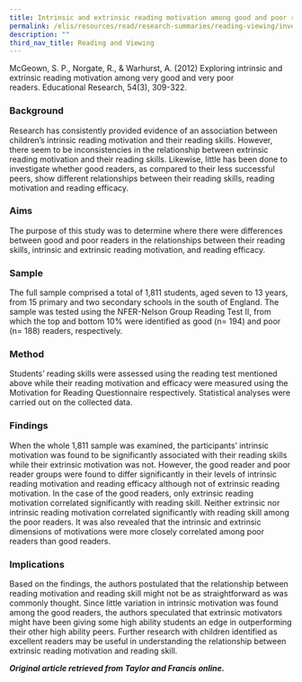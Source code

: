 ```yaml
---
title: Intrinsic and extrinsic reading motivation among good and poor readers
permalink: /elis/resources/read/research-summaries/reading-viewing/investigating-language-learner-strategies/
description: ""
third_nav_title: Reading and Viewing
---
```

McGeown, S. P., Norgate, R., & Warhurst, A. (2012) Exploring intrinsic and extrinsic reading motivation among very good and very poor readers. Educational Research, 54(3), 309-322.

### Background

Research has consistently provided evidence of an association between children’s intrinsic reading motivation and their reading skills. However, there seem to be inconsistencies in the relationship between extrinsic reading motivation and their reading skills. Likewise, little has been done to investigate whether good readers, as compared to their less successful peers, show different relationships between their reading skills, reading motivation and reading efficacy.

### Aims

The purpose of this study was to determine where there were differences between good and poor readers in the relationships between their reading skills, intrinsic and extrinsic reading motivation, and reading efficacy.

### Sample

The full sample comprised a total of 1,811 students, aged seven to 13 years, from 15 primary and two secondary schools in the south of England. The sample was tested using the NFER-Nelson Group Reading Test II, from which the top and bottom 10% were identified as good (n= 194) and poor (n= 188) readers, respectively.

### Method

Students’ reading skills were assessed using the reading test mentioned above while their reading motivation and efficacy were measured using the Motivation for Reading Questionnaire respectively. Statistical analyses were carried out on the collected data.

### Findings

When the whole 1,811 sample was examined, the participants’ intrinsic motivation was found to be significantly associated with their reading skills while their extrinsic motivation was not. However, the good reader and poor reader groups were found to differ significantly in their levels of intrinsic reading motivation and reading efficacy although not of extrinsic reading motivation. In the case of the good readers, only extrinsic reading motivation correlated significantly with reading skill. Neither extrinsic nor intrinsic reading motivation correlated significantly with reading skill among the poor readers. It was also revealed that the intrinsic and extrinsic dimensions of motivations were more closely correlated among poor readers than good readers.

### Implications

Based on the findings, the authors postulated that the relationship between reading motivation and reading skill might not be as straightforward as was commonly thought. Since little variation in intrinsic motivation was found among the good readers, the authors speculated that extrinsic motivators might have been giving some high ability students an edge in outperforming their other high ability peers. Further research with children identified as excellent readers may be useful in understanding the relationship between extrinsic reading motivation and reading skill.


_**Original article retrieved from Taylor and Francis online.**_   
